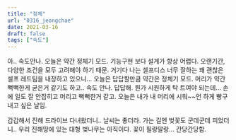 ```yaml
---
title: "정체"
url: "0316_jeongchae"
date: 2021-03-16
draft: false
tags: ["속도"]
---
```

아.. 속도안나. 오늘은 약간 정체기 모드. 기능구현 보다 설계가 항상 어렵다. 오랜기간, 다양한 조건을 모두 고려해야 하기 때문. 거기다 나는 셀프디스 너무 잘하는 꽤 괜찮은 셀프 레드팀을 내장하고 있으니... 오늘은 답답할만큼 약간은 정체기 모드. 머리가 약간 뻑뻑한게 굳은거 같기도 하고.. 속도 안나. 답답해. 뭔가 시원하게 탁 트여야 되는데... 손에 일도 잘 안잡히고 머리고 뻑뻑한거 같고. 오늘은 내가 내 머리에 시워~~언 하게 빵구내고 싶은 날임.

갑갑해서 진해 드라이브 다녀왔더니.. 날씨는 좋더라. 가는 길엔 벚꽃도 군데군데 피었더니.. 우리 진해땅에 있는 대형 벚나무는 아직이다. 꽃이 필랑말랑... 간당간당함.
